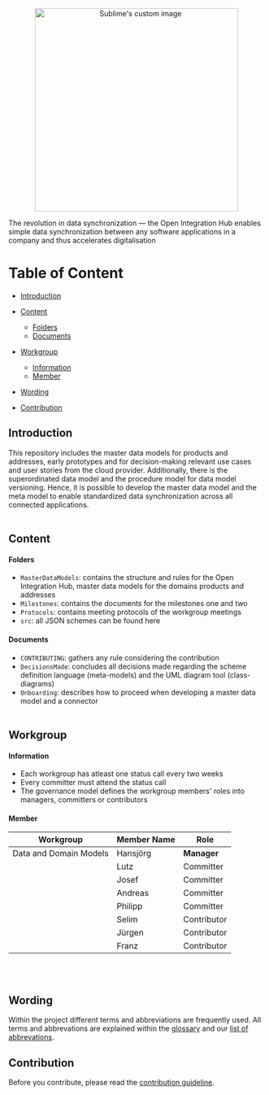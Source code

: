 <p align="center">
  <img src="https://github.com/openintegrationhub/Data-and-Domain-Models/blob/master/Assets/medium-oih-einzeilig-zentriert.jpg" alt="Sublime's custom image" width="400"/>
</p>

The revolution in data synchronization — the Open Integration Hub enables simple data synchronization between any software applications in a company and thus accelerates digitalisation 


# Table of Content
- [Introduction](#introduction)

- [Content](#content)

  - [Folders](#folders)
  - [Documents](#documents)

- [Workgroup](#workgroup)

  - [Information](#information)
  - [Member](#member)

- [Wording](#wording)

- [Contribution](#contribution)


## Introduction

This repository includes the master data models for products and addresses, early prototypes and for decision-making relevant use cases and user stories from the cloud provider. Additionally, there is the superordinated data model and the procedure model for data model versioning. Hence, it is possible to develop the master data model and the meta model to enable standardized data synchronization across all connected applications.
<br><br>

## Content
#### Folders

- `MasterDataModels`: contains the structure and rules for the Open Integration Hub, master data models for the domains products and addresses
- `Milestones`: contains the documents for the milestones one and two
- `Protocols`: contains meeting protocols of the workgroup meetings
- `src`: all JSON schemes can be found here


#### Documents

- `CONTRIBUTING`: gathers any rule considering the contribution
- `DecisionsMade`: concludes all decisions made regarding the scheme definition language (meta-models) and the UML diagram tool (class-diagrams)
- `Onboarding`: describes how to proceed when developing a master data model and a connector
<br><br>

## Workgroup
#### Information
- Each workgroup has atleast one status call every two weeks
- Every committer must attend the status call
- The governance model defines the workgroup members' roles into managers, committers or contributors


#### Member

| Workgroup  | Member Name | Role |
| ------------- | ------------- | ------------- |
| Data and Domain Models  | Hansjörg  | **Manager**  |
|  | Lutz  | Committer  |
|  | Josef  | Committer  |
|  | Andreas  | Committer  |
|  | Philipp  | Committer  |
|  | Selim  | Contributor  |
|  | Jürgen  | Contributor  |
|  | Franz  | Contributor  |

<br><br>

## Wording

Within the project different terms and abbreviations are frequently used. All terms and abbrevations are explained within the [glossary](https://github.com/openintegrationhub/Connectors/wiki/Glossary) and our [list of abbrevations](https://github.com/openintegrationhub/Connectors/wiki/Abbreviations).


## Contribution

Before you contribute, please read the [contribution guideline](https://github.com/openintegrationhub/data-and-domain-models/blob/master/CONTRIBUTING.md).
